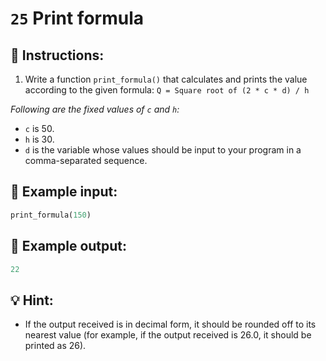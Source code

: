 # `25` Print formula

## 📝 Instructions:

1. Write a function `print_formula()` that calculates and prints the value according to the given formula: `Q = Square root of (2 * c * d) / h`

*Following are the fixed values of `c` and `h`:*

+ `c` is 50.
+ `h` is 30.
+ `d` is the variable whose values should be input to your program in a comma-separated sequence.

## 📎 Example input:

```py
print_formula(150)
```

## 📎 Example output:

```py
22
```

## 💡 Hint:

+ If the output received is in decimal form, it should be rounded off to its nearest value (for example, if the output received is 26.0, it should be printed as 26).
